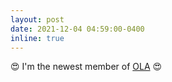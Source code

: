 ```yaml
---
layout: post
date: 2021-12-04 04:59:00-0400
inline: true
---
```


:heart_eyes: I'm the newest member of [OLA](https://ola.unito.it/) :heart_eyes:
